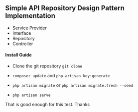 ## Simple API Repository Design Pattern Implementation 

* Service Provider
* Interface
* Repository
* Controller

#### Install Guide
* Clone the git repository 
`git clone`

* `composer update` and `php artisan key:generate`
* `php artisan migrate` or `php artisan migrate:fresh --seed`
* `php artisan serve`

That is good enough for this test. Thanks 
